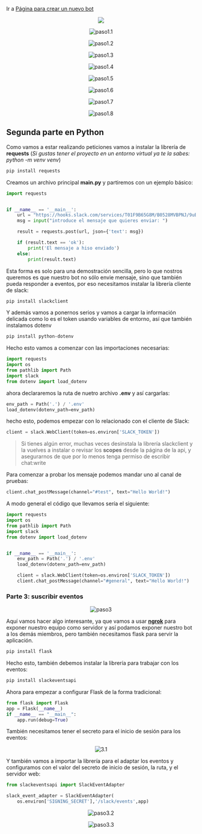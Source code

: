 Ir a <a href="https://api.slack.com/apps">Página para crear un nuevo bot</a>

<p align="center">
	<img src="assets/01.png" align="paso1">
</p>
<p align="center">
	<img src="assets/02.png" alt="paso1.1">
</p>

<p align="center">
	<img src="assets/03.png" alt="paso1.2">
</p>

<p align="center">
	<img src="assets/04.png" alt="paso1.3">
</p>

<p align="center">
	<img src="assets/05.png" alt="paso1.4">
</p>
<p align="center">
	<img src="assets/07.png" alt="paso1.5">
</p>

<p align="center">
	<img src="assets/08.png" alt="paso1.6">
</p>

<p align="center">
	<img src="assets/09.png" alt="paso1.7">
</p>


<p align="center">
	<img src="assets/10.png" alt="paso1.8">
</p>


## Segunda parte en Python



Como vamos a estar realizando peticiones vamos a instalar la librería de **requests** (*Si gustas tener el proyecto en un entorno virtual ya te la sabes: python -m venv venv*)


```bash
pip install requests
```



Creamos un archivo principal **main.py** y partiremos con un ejemplo básico:  


```py
import requests


if __name__ == '__main__': 
	url = "https://hooks.slack.com/services/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"
	msg = input("introduce el mensaje que quieres enviar: ")

	result = requests.post(url, json={'text': msg})

	if (result.text == 'ok'):
		print('El mensaje a hiso enviado')
	else:
		print(result.text)

```

Esta forma es solo  para una demostración sencilla, pero lo que nostros queremos es que nuestro bot no sólo envie mensaje, sino que también pueda responder a eventos, por eso necesitamos instalar la librería cliente de slack:  


```bash
pip install slackclient
```

Y además vamos a ponernos serios y vamos a cargar la información delicada como lo es el token usando variables de entorno, así que también instalamos dotenv

```bash
pip install python-dotenv
```


Hecho esto vamos a comenzar con las importaciones necesarias:  


```py
import requests
import os
from pathlib import Path
import slack
from dotenv import load_dotenv
```

ahora declararemos la ruta de nuetro archivo **.env** y así cargarlas:

```py
env_path = Path('.') / '.env'
load_dotenv(dotenv_path=env_path)
```

hecho esto, podemos empezar con lo relacionado con el cliente de Slack:

```py
client = slack.WebClient(token=os.environ['SLACK_TOKEN'])
```

>Si tienes algún error, muchas veces desinstala la librería slackclient y la vuelves a instalar o revisar los **scopes** desde la página de la api, y asegurarnos de que por lo menos tenga permiso de escribir chat:write


Para comenzar a probar los mensaje podemos mandar uno al canal de pruebas:

```py
client.chat_postMessage(channel="#test", text="Hello World!")
```


A modo general el código que llevamos sería el siguiente:  

```py
import requests
import os
from pathlib import Path
import slack
from dotenv import load_dotenv


if __name__ == '__main__': 
	env_path = Path('.') / '.env'
	load_dotenv(dotenv_path=env_path)

	client = slack.WebClient(token=os.environ['SLACK_TOKEN'])
	client.chat_postMessage(channel="#general", text="Hello World!")

```

### Parte 3: suscribir eventos

<p align="center">
	<img src="assets/11.png" alt="paso3">
</p>

Aquí vamos hacer algo interesante, ya que vamos a usar [**ngrok**](https://ngrok.com/) para exponer nuestro equipo como servidor y así podamos exponer nuestro bot a los demás miembros, pero también necesitamos flask para servir la aplicación.


```bash
pip install flask
```

Hecho esto, también debemos instalar la librería para trabajar con los eventos:  
```bash
pip install slackeventsapi
```

Ahora para empezar a configurar Flask de la forma tradicional:

```py
from flask import Flask
app = Flask(__name__)
if __name__ == "__main__":
	app.run(debug=True)
```


También necesitamos tener el secreto para el inicio de sesión para los eventos: 

<p align="center">
	<img src="assets/12.png" alt="3.1">
</p>

Y también vamos a importar la librería para el adaptar los eventos y configuramos con el valor del secreto de inicio de sesión, la ruta, y el servidor web:  

```py
from slackeventsapi import SlackEventAdapter

slack_event_adapter = SlackEventAdapter(
	os.environ['SIGNING_SECRET'],'/slack/events',app)
```


<p align="center">
	<img src="assets/13.png" alt="paso3.2">
</p>


<p align="center">
	<img src="assets/14.png" alt="paso3.3">
</p>
